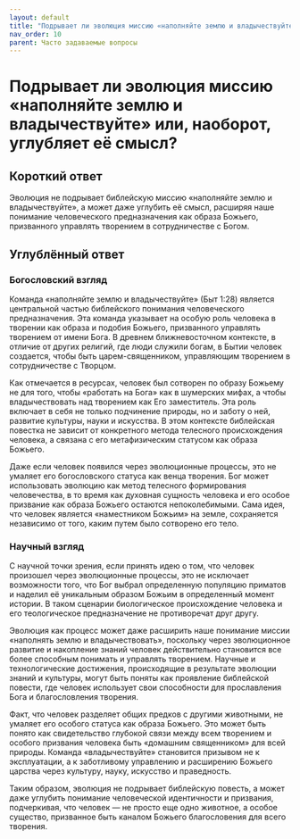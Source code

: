 ```yaml
---
layout: default
title: "Подрывает ли эволюция миссию «наполняйте землю и владычествуйте» или, наоборот, углубляет её смысл?"
nav_order: 10
parent: Часто задаваемые вопросы
---
```


# Подрывает ли эволюция миссию «наполняйте землю и владычествуйте» или, наоборот, углубляет её смысл?

## Короткий ответ

Эволюция не подрывает библейскую миссию «наполняйте землю и владычествуйте», а может даже углубить её смысл, расширяя наше понимание человеческого предназначения как образа Божьего, призванного управлять творением в сотрудничестве с Богом.

## Углублённый ответ

### Богословский взгляд

Команда «наполняйте землю и владычествуйте» (Быт 1:28) является центральной частью библейского понимания человеческого предназначения. Эта команда указывает на особую роль человека в творении как образа и подобия Божьего, призванного управлять творением от имени Бога. В древнем ближневосточном контексте, в отличие от других религий, где люди служили богам, в Бытии человек создается, чтобы быть царем-священником, управляющим творением в сотрудничестве с Творцом.

Как отмечается в ресурсах, человек был сотворен по образу Божьему не для того, чтобы «работать на Бога» как в шумерских мифах, а чтобы владычествовать над творением как Его заместитель. Эта роль включает в себя не только подчинение природы, но и заботу о ней, развитие культуры, науки и искусства. В этом контексте библейская повестка не зависит от конкретного метода телесного происхождения человека, а связана с его метафизическим статусом как образа Божьего.

Даже если человек появился через эволюционные процессы, это не умаляет его богословского статуса как венца творения. Бог может использовать эволюцию как метод телесного формирования человечества, в то время как духовная сущность человека и его особое призвание как образа Божьего остаются непоколебимыми. Сама идея, что человек является «наместником Божьим» на земле, сохраняется независимо от того, каким путем было сотворено его тело.

### Научный взгляд

С научной точки зрения, если принять идею о том, что человек произошел через эволюционные процессы, это не исключает возможности того, что Бог выбрал определенную популяцию приматов и наделил её уникальным образом Божьим в определенный момент истории. В таком сценарии биологическое происхождение человека и его теологическое предназначение не противоречат друг другу.

Эволюция как процесс может даже расширить наше понимание миссии «наполнять землю и владычествовать», поскольку через эволюционное развитие и накопление знаний человек действительно становится все более способным понимать и управлять творением. Научные и технологические достижения, происходящие в результате эволюции знаний и культуры, могут быть поняты как проявление библейской повести, где человек использует свои способности для прославления Бога и благословления творения.

Факт, что человек разделяет общих предков с другими животными, не умаляет его особого статуса как образа Божьего. Это может быть понято как свидетельство глубокой связи между всем творением и особого призвания человека быть «домашним священником» для всей природы. Команда «владычествуйте» становится призывом не к эксплуатации, а к заботливому управлению и расширению Божьего царства через культуру, науку, искусство и праведность.

Таким образом, эволюция не подрывает библейскую повесть, а может даже углубить понимание человеческой идентичности и призвания, подчеркивая, что человек — не просто еще одно животное, а особое существо, призванное быть каналом Божьего благословения для всего творения.